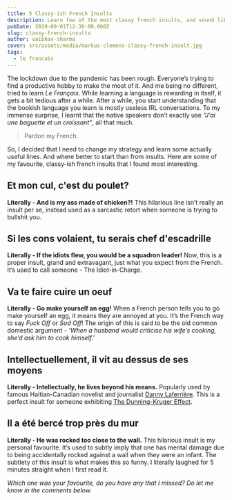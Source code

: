 ```yaml
---
title: 5 Classy-ish French Insults
description: Learn few of the most classy french insults, and sound like a true Gentleman.
pubDate: 2019-09-01T12:30:00.000Z
slug: classy-french-insults
author: vaibhav-sharma
cover: src/assets/media/markus-clemens-classy-french-insult.jpg
tags:
  - le francais
---
```

The lockdown due to the pandemic has been rough. Everyone’s trying to find a productive hobby to make the most of it. And me being no different, tried to learn *Le Français*. While learning a language is rewarding in itself, it gets a bit tedious after a while. After a while, you start understanding that the bookish language you learn is mostly useless IRL conversations. To my immense surprise, I learnt that the native speakers don’t exactly use *“J’ai une baguette et un croissant”*, all that much.

> Pardon my French.

So, I decided that I need to change my strategy and learn some actually useful lines. And where better to start than from insults. Here are some of my favourite, classy-ish french insults that I found most interesting.

## Et mon cul, c'est du poulet?

**Literally - And is my ass made of chicken?!** This hilarious line isn’t really an insult per se, instead used as a sarcastic retort when someone is trying to bullshit you.

## Si les cons volaient, tu serais chef d'escadrille

**Literally - If the idiots flew, you would be a squadron leader!** Now, this is a proper insult, grand and extravagant, just what you expect from the French. It’s used to call someone - The Idiot-in-Charge.

## Va te faire cuire un oeuf

**Literally - Go make yourself an egg!** When a French person tells you to go make yourself an egg, it means they are annoyed at you. It’s the French way to say *Fuck Off* or *Sod Off*! The origin of this is said to be the old common domestic argument - *‘When a husband would criticise his wife’s cooking, she’d ask him to cook himself.’*

## Intellectuellement, il vit au dessus de ses moyens

**Literally - Intellectually, he lives beyond his means.** Popularly used by famous Haitian-Canadian novelist and journalist [Danny Laferrière](https://en.wikipedia.org/wiki/Dany_Laferri%C3%A8re). This is a perfect insult for someone exhibiting [The Dunning-Kruger Effect](https://en.wikipedia.org/wiki/Dunning%E2%80%93Kruger_effect).

## Il a été bercé trop près du mur

**Literally - He was rocked too close to the wall.** This hilarious insult is my personal favourite. It’s used to subtly imply that one has mental damage due to being accidentally rocked against a wall when they were an infant. The subtlety of this insult is what makes this so funny. I literally laughed for 5 minutes straight when I first read it.

*Which one was your favourite, do you have any that I missed? Do let me know in the comments below.*
